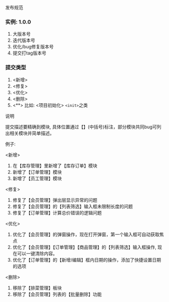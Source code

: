 
发布规范

### 实例: 1.0.0

1. 大版本号
2. 迭代版本号
3. 优化/bug修复版本号
4. 提交打tag版本号

### 提交类型

1. <新增>
2. <修复>
3. <优化>
4. <删除>
5. <**> 比如: <项目初始化> `<init>`之类

说明

提交描述要精确到模块, 具体位置通过【】(中括号)标注，部分模块共同bug可列出相关模块并简单描述。

例子:

<新增>

1. 在【库存管理】里新增了【库存订单】模块
2. 新增了【订单管理】模块
3. 新增了【员工管理】模块

<修复>

1. 修复了【会员管理】弹出层显示异常的问题
2. 修复了【会员管理】的【列表筛选】输入框未限制长度的问题
3. 修复了【订单管理】计算总价错误的逻辑问题

<优化>

1. 优化了【会员管理】的弹窗操作，现在打开弹窗，第一个输入框可自动获取焦点
2. 优化了【会员管理】【订单管理】【商品管理】的【列表筛选】输入框操作, 现在可以一键清除内容。
3. 优化了【订单管理】的【新增/编辑】框内日期的操作，添加了快捷设置日期的选项

<删除>

1. 移除了【排菜管理】板块
2. 移除了【会员管理】列表的【批量删除】功能
